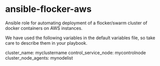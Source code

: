 # ansible-flocker-aws
Ansible role for automating deployment of a flocker/swarm cluster of docker containers on AWS instances.

We have used the following variables in the default variables file, so take care to describe them in your playbook.

cluster_name: myclustername
control_service_node: mycontrolnode
cluster_node_agents: mynodelist

